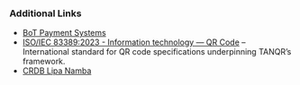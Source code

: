 ### Additional Links

- [BoT Payment Systems](https://www.thecitizen.co.tz/tanzania/news/national/more-services-lined-up-in-payment-system-bot-says-4684614)
- [ISO/IEC 83389:2023 - Information technology — QR Code](https://www.iso.org/standard/83389.html) – International standard for QR code specifications underpinning TANQR’s framework.
- [CRDB Lipa Namba](https://www.thecitizen.co.tz/tanzania/news/business/crdb-streamlines-digital-payments-with-new-model-4507438) 